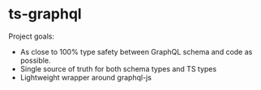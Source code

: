 # ts-graphql

Project goals:

 - As close to 100% type safety between GraphQL schema and code as possible.
 - Single source of truth for both schema types and TS types
 - Lightweight wrapper around graphql-js
